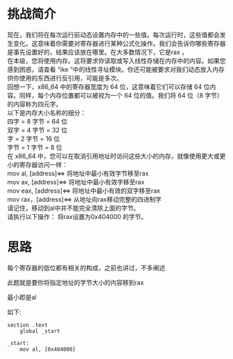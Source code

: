 # 挑战简介 
现在，我们将在每次运行前动态设置内存中的一些值。每次运行时，这些值都会发生变化。这意味着你需要对寄存器进行某种公式化操作。我们会告诉你哪些寄存器是事先设置好的，结果应该放在哪里。在大多数情况下，它是rax 。  
在本级，您将使用内存。这将要求你读取或写入线性存储在内存中的内容。如果您感到困惑，请查看 “ike ”中的线性寻址模块。你还可能被要求对我们动态放入内存供你使用的东西进行反引用，可能是多次。  
回想一下，x86_64 中的寄存器宽度为 64 位，这意味着它们可以存储 64 位内容。同样，每个内存位置都可以被视为一个 64 位的值。我们将 64 位（8 字节）的内容称为四元字。  
以下是内存大小名称的细分：  
四字 = 8 字节 = 64 位  
双字 = 4 字节 = 32 位  
字 = 2 字节 = 16 位  
字节 = 1 字节 = 8 位  
在 x86_64 中，您可以在取消引用地址时访问这些大小的内存，就像使用更大或更小的寄存器访问一样：  
mov al, [address]<=> 将地址中最小有效字节移至rax  
mov ax, [address]<=> 将地址中最小有效字移至rax  
mov eax, [address]<=> 将地址中最小有效的双字移至rax  
mov rax，[address]<=> 从地址向rax移动完整的四进制字  
请记住，移动到al中并不能完全清除上面的字节。  
请执行以下操作： 将rax设置为0x404000 的字节。  

# 思路
每个寄存器的低位都有相关的构成，之前也讲过，不多阐述  

此题就是要你将指定地址的字节大小的内容移到rax

最小即是al

如下:
```
section .text
    global _start

_start:
    mov al, [0x404000]    
```
